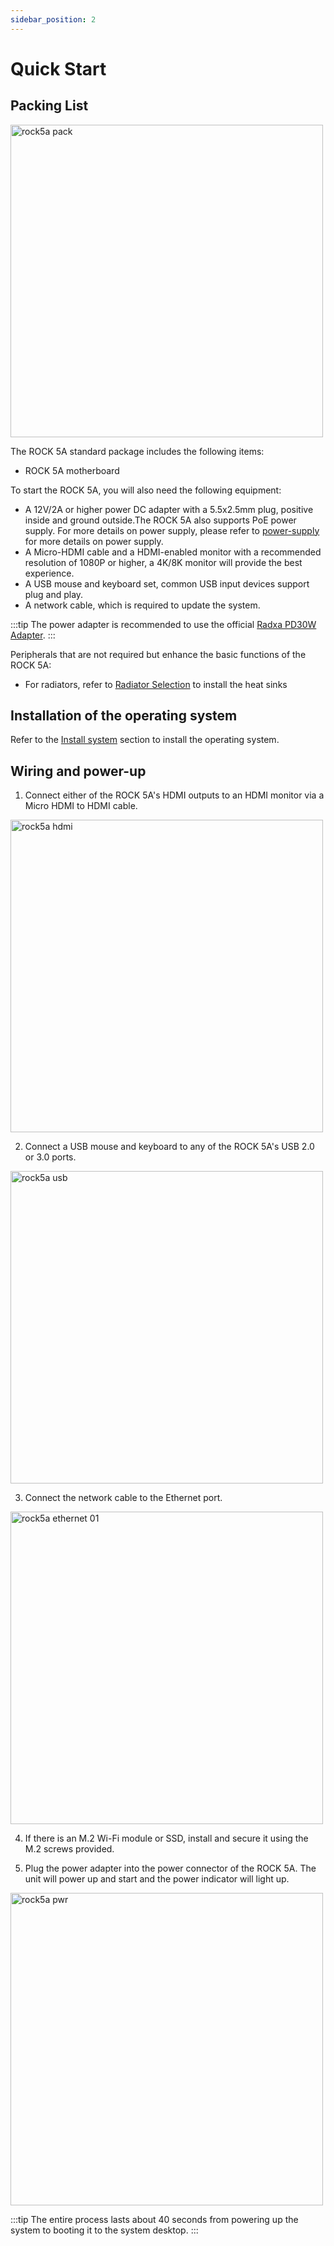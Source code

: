 ```yaml
---
sidebar_position: 2
---
```


# Quick Start

## Packing List

<img src="/img/rock5a/rock5a-package.webp" width="500" alt="rock5a pack" />

The ROCK 5A standard package includes the following items:

- ROCK 5A motherboard

To start the ROCK 5A, you will also need the following equipment:

- A 12V/2A or higher power DC adapter with a 5.5x2.5mm plug, positive inside and ground outside.The ROCK 5A also supports PoE power supply. For more details on power supply, please refer to [power-supply](./power-supply) for more details on power supply.
- A Micro-HDMI cable and a HDMI-enabled monitor with a recommended resolution of 1080P or higher, a 4K/8K monitor will provide the best experience.
- A USB mouse and keyboard set, common USB input devices support plug and play.
- A network cable, which is required to update the system.

:::tip
The power adapter is recommended to use the official [Radxa PD30W Adapter](/accessories/pd_30w).
:::

Peripherals that are not required but enhance the basic functions of the ROCK 5A:

- For radiators, refer to [Radiator Selection](./interface-usage/fan) to install the heat sinks

## Installation of the operating system

Refer to the [Install system](./install-os/) section to install the operating system.

## Wiring and power-up

1. Connect either of the ROCK 5A's HDMI outputs to an HDMI monitor via a Micro HDMI to HDMI cable.

<img src="/img/rock5a/rock5a_hdmi.webp" width="500" alt="rock5a hdmi" />

2. Connect a USB mouse and keyboard to any of the ROCK 5A's USB 2.0 or 3.0 ports.

<img src="/img/rock5a/rock5a_usb.webp" width="500" alt="rock5a usb" />

3. Connect the network cable to the Ethernet port.

<img src="/img/rock5a/rock5a_ethernet_01.webp" width="500" alt="rock5a ethernet 01" />

4. If there is an M.2 Wi-Fi module or SSD, install and secure it using the M.2 screws provided.

5. Plug the power adapter into the power connector of the ROCK 5A. The unit will power up and start and the power indicator will light up.

<img src="/img/rock5a/rock5a_power.webp" alt="rock5a pwr" width="500" />

:::tip
The entire process lasts about 40 seconds from powering up the system to booting it to the system desktop.
:::
